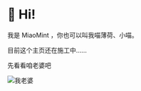 # 👋 Hi!
我是 MiaoMint ，你也可以叫我喵薄荷、小喵。

目前这个主页还在施工中……

先看看咱老婆吧

![我老婆](https://pan.ohman.top/api/raw/?path=/%E6%88%91%E8%80%81%E5%A9%86%E5%8F%AF%E7%88%B1.jpg)